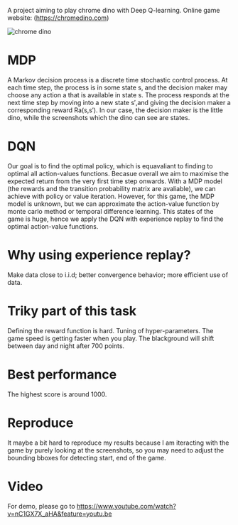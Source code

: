 A project aiming to play chrome dino with Deep Q-learning.
Online game website: (https://chromedino.com)

![chrome dino](https://storage.googleapis.com/gweb-uniblog-publish-prod/original_images/Dino_non-birthday_version.gif)

# MDP 
A Markov decision process is a discrete time stochastic control process. At each time step, the process is in some state s, and the
decision maker may choose any action a that is available in state s. The process responds at the next time step by moving into 
a new state s′,and giving the decision maker a corresponding reward Ra(s,s′). 
In our case, the decision maker is the little dino, while the screenshots which the dino can see are states.

# DQN
Our goal is to find the optimal policy, which is equavaliant to finding to optimal all action-values functions. Becasue overall we aim to
maximise the expected return from the very first time step onwards. With a MDP model (the rewards and the transition probability matrix are
avaliable), we can achieve with policy or value iteration. However, for this game, the MDP model is unknown, but we can approximate the
action-value function by monte carlo method or temporal difference learning. This states of the game is huge, hence we apply the DQN with 
experience replay to find the optimal action-value functions.

# Why using experience replay?
Make data close to i.i.d; better convergence behavior; more efficient use of data.

# Triky part of this task
Defining the reward function is hard.
Tuning of hyper-parameters.
The game speed is getting faster when you play.
The blackground will shift between day and night after 700 points.

# Best performance
The highest score is around 1000.

# Reproduce
It maybe a bit hard to reproduce my results because I am iteracting with the game by purely looking at the screenshots, so you may need to 
adjust the bounding bboxes for detecting start, end of the game.

# Video
For demo, please go to https://www.youtube.com/watch?v=nC1GX7X_aHA&feature=youtu.be
